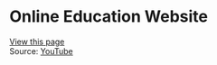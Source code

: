 # Online Education Website
[View this page](http://htmlpreview.github.io/?https://github.com/jerson1207/Javascript-Case-Study/blob/main/online%20education%20website/home.html)<br>
Source: [YouTube](https://www.youtube.com/watch?v=aK9Y-0AsbA4&list=PLSJxovi1IyDGkHNqlrPSU2kXu1aophIkG)
